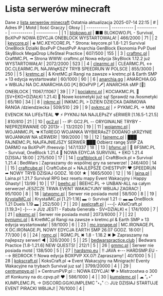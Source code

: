 
# Lista serwerów minecraft
Dane z [lista serwerów minecraft](https://mcserwery.pl/)
Ostatnia aktualizacja 2025-07-14 22:15
| # | Adres IP | Motd | Ilość Graczy | Głosy |
| ----------- | ----------- | ----------- | ----------- | ----------- |
| 1 | 	[blokowo.pl](https://mcserwery.pl/serwery/minecraft/98/) | ■■ BLOKOWO.PL - Survival, BoXPvP NOWA EDYCJA ONEBLOCK WYSTARTOWALA! | 466/2000 | 71 |
| 2 | 	[keycore.pl](https://mcserwery.pl/serwery/minecraft/252/) | ◈ MC.KEYCORE.PL " Strona: keycore.pl 1.8-1.21 Survival OneBlock Dzialki BoxPvP ChestPvP Anarchia GenBlock Ekonomia PvP Duel SkyBlock MegaDrop LifeSteal Practice | 607/500 | 155 |
| 3 | 	[craftmc.pl](https://mcserwery.pl/serwery/minecraft/87/) | CraftMC.PL ➟ Strona WWW: craftmc.pl Nowa edycja SkyBlock 1.12.2 już WYSTARTOWAŁA! | 2072/2000 | 523 |
| 4 | 	[clearmc.pl](https://mcserwery.pl/serwery/minecraft/194/) | CLEARMC.PL ↔ DC.CLEARMC.PL NAJWIęKSZY TRYB SPEEDRUN W POLSCE | 855/3000 | 250 |
| 5 | 	[kretmc.pl](https://mcserwery.pl/serwery/minecraft/182/) | & KretMC.pl  Rangi na zawsze » kretmc.pl & Earth SMP » 13 edycja wystartowała! | 60/1000 | 90 |
| 6 | 	[anarchia.gg](https://mcserwery.pl/serwery/minecraft/14/) | ANARCHIA.GG » WBIJAJ NA DC.ANARCHIA.GG [⛏] BOхPVP  [🗡] ANARCHIA ѕMP  [🎣] ONEBLOCK | 11067/11067 | 39 |
| 7 | 	[kociakmc.pl](https://mcserwery.pl/serwery/minecraft/213/) | KOCIAKMC.PL 🚀 [SV+EKO+DZIAŁKI 1.21.4] 🎁 Nowe kosmetyki już są! Sprawdź na /kosmetyki | 65/180 | 34 |
| 8 | 	[inkmc.pl](https://mcserwery.pl/serwery/minecraft/15/) | INKMC.PL > DZIEN DZIECKA DARMOWA RANGA /dziendziecka | 509/510 | 29 |
| 9 | 	[pykmc.pl](https://mcserwery.pl/serwery/minecraft/276/) | ⚡ PYKMC.PL → MINI EVENCIK NA LIFEѕTEAL ♥ ⚡ PYKNIJ NA NAJLEPѕZY ѕERWER [1.16.5-1.21.5] | 810/810 | 21 |
| 10 | 	[gc2.pl](https://mcserwery.pl/serwery/minecraft/107/) | -- IP: GC2.PL -- ORYGINALNE TRYBY - NIEPRZERWANIE OD 2013r - | 13/2020 | 19 |
| 11 | 	[wojanmc.pl](https://mcserwery.pl/serwery/minecraft/267/) | WOJANMC.PL ☚ KTóREGO WOJANKA WYBIERAsZ? DODANO sKRZYNIE WOJANKóW NA sERWER! | 199/2000 | 19 |
| 12 | 	[fajnemc.pl](https://mcserwery.pl/serwery/minecraft/100/) | ███ FAJNEMC.PL  NAJFAJNIEJSZY SERWER ███ Odbierz rangę SVIP ZA DARMO na BoXPvP! /freesvip | 147/1337 | 18 |
| 13 | 	[bfsmc.pl](https://mcserwery.pl/serwery/minecraft/2/) | 🔪 BFSMC.PL - Survival, OneBlock 1.21.4 🔪 NOWA EDYCJA SURVIVAL + EKO 1.21.4 DZISIAJ 18:00 | 275/500 | 17 |
| 14 | 	[craftblock.pl](https://mcserwery.pl/serwery/minecraft/280/) | CraftBlock.pl » Survival 1.21.4 ¦ BedWars ¦ Zapraszamy do wspólnej gry na serwerze! | 246/400 | 14 |
| 15 | 	[craftcube.pl](https://mcserwery.pl/serwery/minecraft/196/) | CraftCube.pl × NAJLEPSZE CHESTPVP! ♥ SPEEDRUN ➦ NOWY TRYB DZISIAJ GODZ. 16:00! ★ | 1665/5000 | 12 |
| 16 | 	[laina.pl](https://mcserwery.pl/serwery/minecraft/165/) | Laina.pl 1.21.7 Survival RPG bez resetu mapy Event Wakacyjny i Happy Ghasty! | 13/99 | 10 |
| 17 | 	[beehc.pl](https://mcserwery.pl/serwery/minecraft/227/) | BEEHC.PL → UNBAN-ALL na całym serwerze! JESZCZE TRWA EVENT WAKACYJNY WBIJAJ ZAGRAC! | 95/1000 | 8 |
| 18 | 	[latwomc.pl](https://mcserwery.pl/serwery/minecraft/1013/) | Serwer nie posiada motd | 58/500 | 8 |
| 19 | 	[KrystalMC.pl](https://mcserwery.pl/serwery/minecraft/202/) | KrystalMC.pl [1.21-1.16] ▬ ✩ Survival 1.21 ✩ ▬ ▬ OneBlock 1.21 Duels 1.19 ▬ | 252/500 | 7 |
| 20 | 	[axelcraft.pl](https://mcserwery.pl/serwery/minecraft/223/) | ---[- AXelCraft.pl [1.19.3+] -]--- » JUż JEST! - Fabuła Generała - SV+DZIALKI « | 174/1000 | 7 |
| 21 | 	[pikomc.pl](https://mcserwery.pl/serwery/minecraft/944/) | Serwer nie posiada motd | 2073/6000 | 7 |
| 22 | 	[byniumc.pl](https://mcserwery.pl/serwery/minecraft/157/) | & KretMC.pl  Rangi na zawsze » kretmc.pl & Earth SMP » 13 edycja wystartowała! | 59/1000 | 6 |
| 23 | 	[mc.ironage.pl](https://mcserwery.pl/serwery/minecraft/275/) | MC.IRONAGE.PL X DC.IRONAGE.PL  NOWY EDYCJA EARTH SMP 26.07 GODZ. 18:00! | 77/300 | 6 |
| 24 | 	[rgmc.pl](https://mcserwery.pl/serwery/minecraft/34/) | RGMC.PL ✖ 1.8 - 1.18.2 ✖ ► Zapraszamy na najlepszy serwer! ◄ | 326/2000 | 5 |
| 25 | 	[bedwarspractice.club](https://mcserwery.pl/serwery/minecraft/283/) | Bedwars Practice [1.8-1.21.6] NEW QUESTS! | 212/1 | 5 |
| 26 | 	[gmmc.pl](https://mcserwery.pl/serwery/minecraft/292/) | Serwer nie posiada motd | 138/500 | 5 |
| 27 | 	[hardsmp.eu](https://mcserwery.pl/serwery/minecraft/621/) | !! JAVA ←-- HARDSMP.EU --→ BEDROCK !! Nowa edycja BOXPVP XX.07! Zapraszamy! | 40/1000 | 5 |
| 28 | 	[kokscraft.pl](https://mcserwery.pl/serwery/minecraft/1/) | KoksCraft.pl ➜ Event Wakacyjny na Minigrach! Eventy Wakacyjne na trybach Survival juz sa! | 3799/20000 | 4 |
| 29 | 	[centrumpvp.pl](https://mcserwery.pl/serwery/minecraft/332/) | » CentrumPVP.pl :: NOWA EDYCJA! ❤ » Mistrzostwa o 300 zł! Konkursy na dc.cpvp.pl! ❤ | 586/1000 | 4 |
| 30 | 	[kumplemc.pl](https://mcserwery.pl/serwery/minecraft/421/) | ☁ ˚｡⋆˚ KUMPLEMC.PL → DISCORD.GG/KUMPLEMC  ˚⋆｡˚ ☁  JUż DZISIAJ STARTUJE EVENT PIRACKI WBIJAJ! | 76/1000 | 4 |

